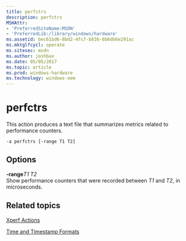 ```yaml
---
title: perfctrs
description: perfctrs
MSHAttr:
- 'PreferredSiteName:MSDN'
- 'PreferredLib:/library/windows/hardware'
ms.assetid: bec61bd6-8bd2-4fc7-b836-6b6db6e291ac
ms.mktglfcycl: operate
ms.sitesec: msdn
ms.author: joshbax
ms.date: 05/05/2017
ms.topic: article
ms.prod: windows-hardware
ms.technology: windows-oem
---
```


# perfctrs


This action produces a text file that summarizes metrics related to performance counters.

``` syntax
-a perfctrs [-range T1 T2]
```

## Options


<a href="" id="-ranget1-t2"></a>**-range***T1 T2*  
Show performance counters that were recorded between *T1* and *T2*, in microseconds.

## Related topics


[Xperf Actions](xperf-actions.md)

[Time and Timestamp Formats](time-and-timestamp-formats.md)

 

 







